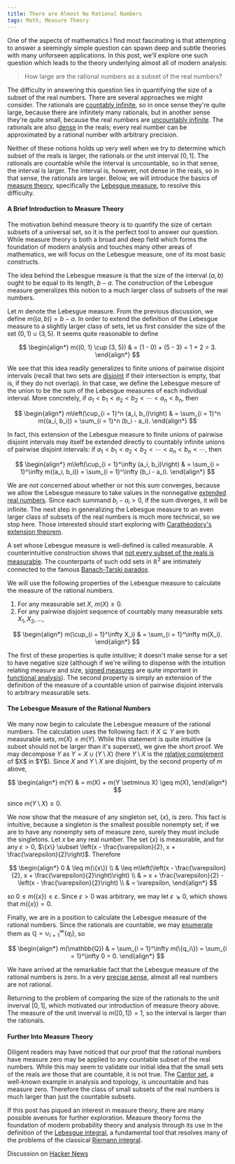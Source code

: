 ```yaml
---
title: There are Almost No Rational Numbers
tags: Math, Measure Theory
---
```


One of the aspects of mathematics I find most fascinating is that attempting to answer a seemingly simple question can spawn deep and subtle theories with many unforseen applications.  In this post, we'll explore one such question which leads to the theory underlying almost all of modern analysis:

> How large are the rational numbers as a subset of the real numbers?

The difficulty in answering this question lies in quantifying the size of a subset of the real numbers.  There are several approaches we might consider.  The rationals are [countably infinite](http://en.wikipedia.org/wiki/Countable_set), so in once sense they're quite large, because there are infinitely many rationals, but in another sense they're quite small, because the real numbers are [uncountably infinite](http://en.wikipedia.org/wiki/Uncountable_set).  The rationals are also [dense](http://en.wikipedia.org/wiki/Dense_set) in the reals; every real number can be approximated by a rational number with arbitrary precision.

Neither of these notions holds up very well when we try to determine which subset of the reals is larger, the rationals or the unit interval $[0, 1]$.  The rationals are countable while the interval is uncountable, so in that sense, the interval is larger.  The interval is, however, not dense in the reals, so in that sense, the rationals are larger.  Below, we will introduce the basics of [measure theory](http://en.wikipedia.org/wiki/Measure_(mathematics)), specifically the [Lebesgue measure](http://en.wikipedia.org/wiki/Lebesgue_measure), to resolve this difficulty.

#### A Brief Introduction to Measure Theory

The motivation behind measure theory is to quantify the size of certain subsets of a universal set, so it is the perfect tool to answer our question.  While measure theory is both a broad and deep field which forms the foundation of modern analysis and touches many other areas of mathematics, we will focus on the Lebesgue measure, one of its most basic constructs.

The idea behind the Lebesgue measure is that the size of the interval $(a, b)$ ought to be equal to its length, $b - a$.  The construction of the Lebesgue measure generalizes this notion to a much larger class of subsets of the real numbers.

Let $m$ denote the Lebesgue measure.  From the previous discussion, we define $m((a, b)) = b - a$.  In order to extend the definition of the Lebesgue measure to a slightly larger class of sets, let us first consider the size of the set $(0, 1) \cup (3, 5)$.  It seems quite reasonable to define

$$
\begin{align*}
m((0, 1) \cup (3, 5))
    & = (1 - 0) + (5 - 3)
      = 1 + 2
      = 3.
\end{align*}
$$

We see that this idea readily generalizes to finite unions of pairwise disjoint intervals (recall that two sets are [disjoint](http://en.wikipedia.org/wiki/Disjoint_sets) if their intersection is empty, that is, if they do not overlap).  In that case, we define the Lebesgue mesure of the union to be the sum of the Lebesgue measures of each individual interval.  More concretely, if $a_1 < b_1 < a_2 < b_2 < \cdots < a_n < b_n$, then

$$
\begin{align*}
m\left(\cup_{i = 1}^n (a_i, b_i)\right)
    & = \sum_{i = 1}^n m((a_i, b_i))
      = \sum_{i = 1}^n (b_i - a_i).
\end{align*}
$$

In fact, this extension of the Lebesgue measure to finite unions of pairwise disjoint intervals may itself be extended directly to countably infinite unions of pairwise disjoint intervals: if $a_1 < b_1 < a_2 < b_2 < \cdots < a_n < b_n < \cdots$, then


$$
\begin{align*}
m\left(\cup_{i = 1}^\infty (a_i, b_i)\right)
    & = \sum_{i = 1}^\infty m((a_i, b_i))
      = \sum_{i = 1}^\infty (b_i - a_i).
\end{align*}
$$

We are not concerned about whether or not this sum converges, because we allow the Lebesgue measure to take values in the nonnegative [extended real numbers](http://en.wikipedia.org/wiki/Extended_real_number_line).  Since each summand $b_i - a_i > 0$, if the sum diverges, it will be infinite.  The next step in generalizing the Lebesgue measure to an even larger class of subsets of the real numbers is much more technical, so we stop here.  Those interested should start exploring with [Carathéodory's extension theorem](http://en.wikipedia.org/wiki/Carath%C3%A9odory\'s_extension_theorem).

A set whose Lebesgue measure is well-defined is called measurable.  A counterintuitive construction shows that [not every subset of the reals is measurable](http://en.wikipedia.org/wiki/Non-measurable_set).  The counterparts of such odd sets in $\mathbb{R}^2$ are intimately connected to the famous [Banach-Tarski paradox](http://en.wikipedia.org/wiki/Banach%E2%80%93Tarski_paradox).

We will use the following properties of the Lebesgue measure to calculate the measure of the rational numbers.

1. For any measurable set $X$, $m(X) \geq 0$.
2. For any pairwise disjoint sequence of countably many measurable sets $X_1, X_2, \ldots$,

$$
\begin{align*}
m(\cup_{i = 1}^\infty X_i)
    & = \sum_{i = 1}^\infty m(X_i).
\end{align*}
$$

The first of these properties is quite intuitive; it doesn't make sense for a set to have negative size (although if we're willing to dispense with the intuition relating measure and size, [signed measures](http://en.wikipedia.org/wiki/Signed_measure) are quite important in [functional analysis](http://en.wikipedia.org/wiki/Functional_analysis)).  The second property is simply an extension of the definition of the measure of a countable union of pairwise disjoint intervals to arbitrary measurable sets.

#### The Lebesgue Measure of the Rational Numbers

We many now begin to calculate the Lebesgue measure of the rational numbers.  The calculation uses the following fact: if $X \subseteq Y$ are both measurable sets, $m(X) \leq m(Y)$.  While this statement is quite intuitive (a subset should not be larger than it's superset), we give the short proof.  We may decompose $Y$ as $Y = X \cup (Y \setminus X)$ (here $Y \setminus X$ is the [relative complement](http://en.wikipedia.org/wiki/Complement_(set_theory)#Relative_complement) of $X$ in $Y$).  Since $X$ and $Y \setminus X$ are disjoint, by the second property of $m$ above,

$$
\begin{align*}
m(Y)
    & = m(X) + m(Y \setminus X)
      \geq m(X),
\end{align*}
$$

since $m(Y \setminus X) \geq 0$.

We now show that the measure of any singleton set, $\{x\}$, is zero.  This fact is intuitive, because a singleton is the smallest possible nonempty set; if we are to have any nonempty sets of measure zero, surely they must include the singletons.  Let $x$ be any real number.  The set $\{x\}$ is measurable, and for any $\varepsilon > 0$, $\{x\} \subset \left(x - \frac{\varepsilon}{2}, x + \frac{\varepsilon}{2}\right)$.  Therefore

$$
\begin{align*}
0
    & \leq m(\{x\})  \\
    & \leq m\left(\left(x - \frac{\varepsilon}{2}, x + \frac{\varepsilon}{2}\right)\right) \\
    & = x + \frac{\varepsilon}{2} - \left(x - \frac{\varepsilon}{2}\right)  \\
    & = \varepsilon,
\end{align*}
$$

so $0 \leq m(\{x\}) \leq \varepsilon$.  Since $\varepsilon > 0$ was arbitrary, we may let $\varepsilon \searrow 0$, which shows that $m(\{x\}) = 0$.

Finally, we are in a position to calculate the Lebesgue measure of the rational numbers.  Since the rationals are countable, we may [enumerate](http://en.wikipedia.org/wiki/Enumeration#Enumeration_in_countable_vs._uncountable_context) them as $\mathbb{Q} = \cup_{i = 1}^\infty \{q_i\}$, so

$$
\begin{align*}
m(\mathbb{Q})
    & = \sum_{i = 1}^\infty m(\{q_i\})
      = \sum_{i = 1}^\infty 0
      = 0.
\end{align*}
$$

We have arrived at the remarkable fact that the Lebesgue measure of the rational numbers is zero.  In a very [precise sense](http://en.wikipedia.org/wiki/Almost_everywhere), almost all real numbers are not rational.

Returning to the problem of comparing the size of the rationals to the unit inverval $[0, 1]$, which motivated our introduction of measure theory above.  The measure of the unit inverval is $m([0, 1]) = 1$, so the interval is larger than the rationals.

#### Further Into Measure Theory

Diligent readers may have noticed that our proof that the rational numbers have measure zero may be applied to any countable subset of the real numbers.  While this may seem to validate our initial idea that the small sets of the reals are those that are countable, it is not true.  The [Cantor set](http://en.wikipedia.org/wiki/Cantor_set#Measure_and_probability), a well-known example in analysis and topology, is uncountable and has measure zero.  Therefore the class of small subsets of the real numbers is much larger than just the countable subsets.

If this post has piqued an interest in measure theory, there are many possible avenues for further exploration.  Measure theory forms the foundation of modern probability theory and analysis through its use in the definition of the [Lebesgue integral](http://en.wikipedia.org/wiki/Lebesgue_integration), a fundamental tool that resolves many of the problems of the classical [Riemann integral](http://en.wikipedia.org/wiki/Riemann_integral).

Discussion on [Hacker News](https://news.ycombinator.com/item?id=6991341)

<script type="text/javascript" src="http://cdn.mathjax.org/mathjax/latest/MathJax.js?config=TeX-AMS_HTML"></script>
